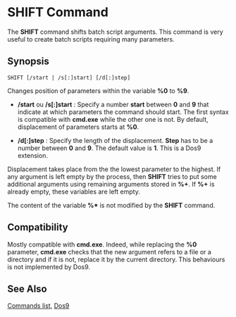 # SHIFT Command #

The **SHIFT** command shifts batch script arguments. This command is very 
useful to create batch scripts requiring many parameters.

## Synopsis ##

    SHIFT [/start | /s[:]start] [/d[:]step]

Changes position of parameters within the variable **%0** to **%9**.

* **/start** ou **/s\[:\]start** : Specify a number **start** between **0** 
  and **9** that indicate at which parameters the command should start. The 
  first syntax is compatible with **cmd.exe** while the other one is not. By 
  default, displacement of parameters starts at **%0**.

* **/d\[:\]step** : Specify the length of the displacement. **Step** has to be 
  a number between **0** and **9**. The default value is **1**. This is a Dos9 
  extension.

Displacement takes place from the the lowest parameter to the highest. If any 
argument is left empty by the process, then **SHIFT** tries to put some 
additional arguments using remaining arguments stored in **%+**. If **%+** is 
already empty, these variables are left empty.

The content of the variable **%\*** is not modified by the **SHIFT** command.

## Compatibility ##

Mostly compatible with **cmd.exe**. Indeed, while replacing the **%0** 
parameter, **cmd.exe** checks that the new argument refers to a file or a 
directory and if it is not, replace it by the current directory. This 
behaviours is not implemented by Dos9.

## See Also ##

[Commands list](commands), [Dos9](dos9) 

